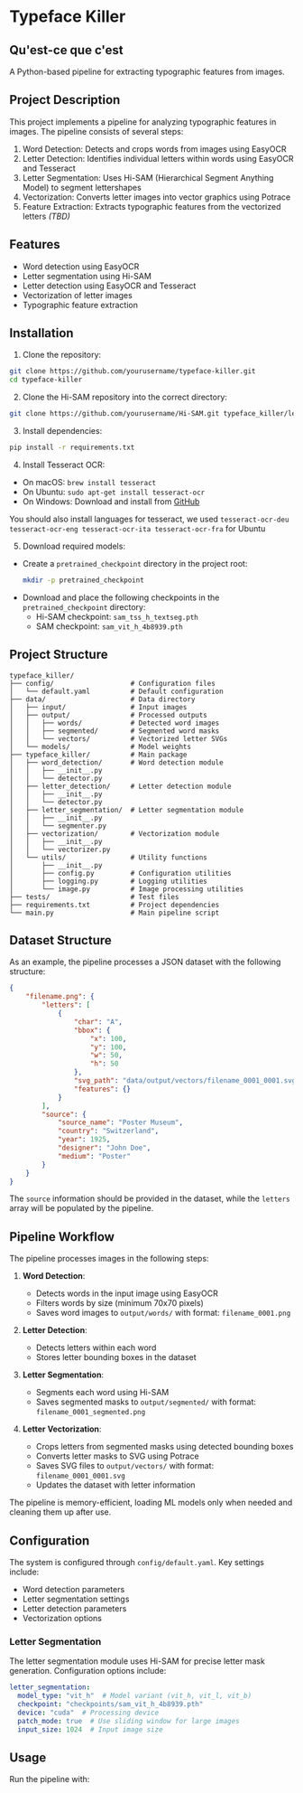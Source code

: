 # Typeface Killer 
## Qu'est-ce que c'est

A Python-based pipeline for extracting typographic features from images.

## Project Description

This project implements a pipeline for analyzing typographic features in images. The pipeline consists of several steps:

1. Word Detection: Detects and crops words from images using EasyOCR
2. Letter Detection: Identifies individual letters within words using EasyOCR and Tesseract
3. Letter Segmentation: Uses Hi-SAM (Hierarchical Segment Anything Model) to segment lettershapes
4. Vectorization: Converts letter images into vector graphics using Potrace
5. Feature Extraction: Extracts typographic features from the vectorized letters *(TBD)*

## Features

- Word detection using EasyOCR
- Letter segmentation using Hi-SAM
- Letter detection using EasyOCR and Tesseract
- Vectorization of letter images
- Typographic feature extraction

## Installation

1. Clone the repository:
```bash
git clone https://github.com/yourusername/typeface-killer.git
cd typeface-killer
```

2. Clone the Hi-SAM repository into the correct directory:
```bash
git clone https://github.com/yourusername/Hi-SAM.git typeface_killer/letter_segmentation/Hi-SAM
```

3. Install dependencies:
```bash
pip install -r requirements.txt
```

4. Install Tesseract OCR:
- On macOS: `brew install tesseract`
- On Ubuntu: `sudo apt-get install tesseract-ocr`
- On Windows: Download and install from [GitHub](https://github.com/UB-Mannheim/tesseract/wiki)

You should also install languages for tesseract, we used `tesseract-ocr-deu tesseract-ocr-eng tesseract-ocr-ita tesseract-ocr-fra` for Ubuntu

5. Download required models:
- Create a `pretrained_checkpoint` directory in the project root:
  ```bash
  mkdir -p pretrained_checkpoint
  ```
- Download and place the following checkpoints in the `pretrained_checkpoint` directory:
  - Hi-SAM checkpoint: `sam_tss_h_textseg.pth`
  - SAM checkpoint: `sam_vit_h_4b8939.pth`

## Project Structure

```
typeface_killer/
├── config/                   # Configuration files
│   └── default.yaml          # Default configuration
├── data/                     # Data directory
│   ├── input/                # Input images
│   ├── output/               # Processed outputs
│   │   ├── words/            # Detected word images
│   │   ├── segmented/        # Segmented word masks
│   │   └── vectors/          # Vectorized letter SVGs
│   └── models/               # Model weights
├── typeface_killer/          # Main package
│   ├── word_detection/       # Word detection module
│   │   ├── __init__.py
│   │   └── detector.py
│   ├── letter_detection/     # Letter detection module
│   │   ├── __init__.py
│   │   └── detector.py
│   ├── letter_segmentation/  # Letter segmentation module
│   │   ├── __init__.py
│   │   └── segmenter.py
│   ├── vectorization/        # Vectorization module
│   │   ├── __init__.py
│   │   └── vectorizer.py
│   └── utils/                # Utility functions
│       ├── __init__.py
│       ├── config.py         # Configuration utilities
│       ├── logging.py        # Logging utilities
│       └── image.py          # Image processing utilities
├── tests/                    # Test files
├── requirements.txt          # Project dependencies
└── main.py                   # Main pipeline script
```

## Dataset Structure

As an example, the pipeline processes a JSON dataset with the following structure:

```json
{
    "filename.png": {
        "letters": [
            {
                "char": "A",
                "bbox": {
                    "x": 100,
                    "y": 100,
                    "w": 50,
                    "h": 50
                },
                "svg_path": "data/output/vectors/filename_0001_0001.svg",
                "features": {}
            }
        ],
        "source": {
            "source_name": "Poster Museum",
            "country": "Switzerland",
            "year": 1925,
            "designer": "John Doe",
            "medium": "Poster"
        }
    }
}
```

The `source` information should be provided in the dataset, while the `letters` array will be populated by the pipeline.

## Pipeline Workflow

The pipeline processes images in the following steps:

1. **Word Detection**:
   - Detects words in the input image using EasyOCR
   - Filters words by size (minimum 70x70 pixels)
   - Saves word images to `output/words/` with format: `filename_0001.png`

2. **Letter Detection**:
   - Detects letters within each word
   - Stores letter bounding boxes in the dataset

3. **Letter Segmentation**:
   - Segments each word using Hi-SAM
   - Saves segmented masks to `output/segmented/` with format: `filename_0001_segmented.png`

4. **Letter Vectorization**:
   - Crops letters from segmented masks using detected bounding boxes
   - Converts letter masks to SVG using Potrace
   - Saves SVG files to `output/vectors/` with format: `filename_0001_0001.svg`
   - Updates the dataset with letter information

The pipeline is memory-efficient, loading ML models only when needed and cleaning them up after use.

## Configuration

The system is configured through `config/default.yaml`. Key settings include:

- Word detection parameters
- Letter segmentation settings
- Letter detection parameters
- Vectorization options

### Letter Segmentation

The letter segmentation module uses Hi-SAM for precise letter mask generation. Configuration options include:

```yaml
letter_segmentation:
  model_type: "vit_h"  # Model variant (vit_h, vit_l, vit_b)
  checkpoint: "checkpoints/sam_vit_h_4b8939.pth"
  device: "cuda"  # Processing device
  patch_mode: true  # Use sliding window for large images
  input_size: 1024  # Input image size
```

## Usage

Run the pipeline with:
```